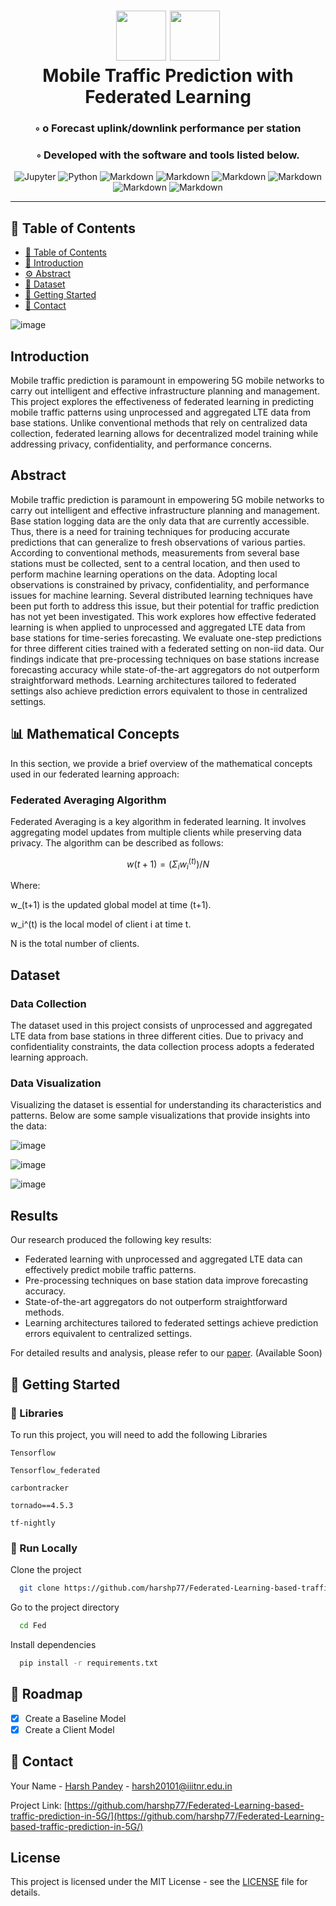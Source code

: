 

<div align="center">
<h1 align="center">
          <img src="https://img.icons8.com/?size=512&id=55494&format=png" width="80" />
        <img src="https://img.icons8.com/?size=512&id=kTuxVYRKeKEY&format=png" width="80" />
<br>Mobile Traffic Prediction with Federated Learning
</h1>
<h3>◦ o Forecast uplink/downlink performance per station </h3>
<h3>◦ Developed with the software and tools listed below.</h3>

<p align="center">
<img src="https://img.shields.io/badge/Jupyter-F37626.svg?style&logo=Jupyter&logoColor=white" alt="Jupyter" />
<img src="https://img.shields.io/badge/Python-3776AB.svg?style&logo=Python&logoColor=white" alt="Python" />
<img src="https://img.shields.io/badge/Markdown-000000.svg?style&logo=Markdown&logoColor=white" alt="Markdown" />
<img src="https://img.shields.io/badge/Numpy-000000.svg?style&logo=Numpy&logoColor=white" alt="Markdown" />
<img src="https://img.shields.io/badge/Scikit-000000.svg?style&logo=Scikitlearn&logoColor=white" alt="Markdown" />
<img src="https://img.shields.io/badge/Tensorflow-000000.svg?style&logo=Tensorflow&logoColor=white" alt="Markdown" />
<img src="https://img.shields.io/badge/Keras-000000.svg?style&logo=Keras&logoColor=white" alt="Markdown" />
<img src="https://img.shields.io/badge/Monai-000000.svg?style&logo=Monai&logoColor=white" alt="Markdown" />

</p>
</div>

---

## 📒 Table of Contents
- [📒 Table of Contents](#-table-of-contents)
- [📍 Introduction](#-overview)
- [⚙️ Abstract](#-features)
- [🧩 Dataset](#modules)
- [🚀 Getting Started](#-getting-started)
- [👏 Contact](#-contacts)


![image](https://github.com/harshp77/Federated-Learning-based-traffic-prediction-in-5G/assets/76607486/a9dc8d3c-ae88-4be9-bb45-11a514f63419)

## Introduction

Mobile traffic prediction is paramount in empowering 5G mobile networks to carry out intelligent and effective infrastructure planning and management. This project explores the effectiveness of federated learning in predicting mobile traffic patterns using unprocessed and aggregated LTE data from base stations. Unlike conventional methods that rely on centralized data collection, federated learning allows for decentralized model training while addressing privacy, confidentiality, and performance concerns.

## Abstract

Mobile traffic prediction is paramount in empowering 5G mobile networks to carry out intelligent and effective infrastructure planning and management. Base station logging data are the only data that are currently accessible. Thus, there is a need for training techniques for producing accurate predictions that can generalize to fresh observations of various parties. According to conventional methods, measurements from several base stations must be collected, sent to a central location, and then used to perform machine learning operations on the data. Adopting local observations is constrained by privacy, confidentiality, and performance issues for machine learning. Several distributed learning techniques have been put forth to address this issue, but their potential for traffic prediction has not yet been investigated. This work explores how effective federated learning is when applied to unprocessed and aggregated LTE data from base stations for time-series forecasting. We evaluate one-step predictions for three different cities trained with a federated setting on non-iid data. Our findings indicate that pre-processing techniques on base stations increase forecasting accuracy while state-of-the-art aggregators do not outperform straightforward methods. Learning architectures tailored to federated settings also achieve prediction errors equivalent to those in centralized settings.

## 📊 Mathematical Concepts

In this section, we provide a brief overview of the mathematical concepts used in our federated learning approach:

### Federated Averaging Algorithm

Federated Averaging is a key algorithm in federated learning. It involves aggregating model updates from multiple clients while preserving data privacy. The algorithm can be described as follows:

```math
w(t+1) = (Σ_i w_i^{(t)}) / N
```
Where:

w_(t+1) is the updated global model at time (t+1).

w_i^(t) is the local model of client i at time t.

N is the total number of clients.


## Dataset

### Data Collection

The dataset used in this project consists of unprocessed and aggregated LTE data from base stations in three different cities. Due to privacy and confidentiality constraints, the data collection process adopts a federated learning approach.

### Data Visualization

Visualizing the dataset is essential for understanding its characteristics and patterns. Below are some sample visualizations that provide insights into the data:

![image](https://github.com/harshp77/Federated-Learning-based-traffic-prediction-in-5G/assets/76607486/3ddb40fb-0efd-4780-89e7-efa6d97f5217)


![image](https://github.com/harshp77/Federated-Learning-based-traffic-prediction-in-5G/assets/76607486/88af9225-de9a-4dec-acc2-8ea3c4b80f46)


  <!-- Add a brief description of the visualization and its significance -->

![image](https://github.com/harshp77/Federated-Learning-based-traffic-prediction-in-5G/assets/76607486/dc8f0db4-8ac1-4d3a-bda6-a4d2728a0b39)


  <!-- Add a brief description of the visualization and its significance -->

## Results

Our research produced the following key results:

- Federated learning with unprocessed and aggregated LTE data can effectively predict mobile traffic patterns.
- Pre-processing techniques on base station data improve forecasting accuracy.
- State-of-the-art aggregators do not outperform straightforward methods.
- Learning architectures tailored to federated settings achieve prediction errors equivalent to centralized settings.

For detailed results and analysis, please refer to our [paper](paper_link_here). (Available Soon)




<!-- Getting Started -->
## 	:toolbox: Getting Started


### :key: Libraries

To run this project, you will need to add the following Libraries

`Tensorflow`

`Tensorflow_federated`

`carbontracker`

`tornado==4.5.3`

`tf-nightly`

<!-- Run Locally -->
### :running: Run Locally

Clone the project

```bash
  git clone https://github.com/harshp77/Federated-Learning-based-traffic-prediction-in-5G.git
```

Go to the project directory

```bash
  cd Fed
```

Install dependencies

```bash
  pip install -r requirements.txt
```


<!-- Roadmap -->
## :compass: Roadmap

* [x] Create a Baseline Model
* [x] Create a Client Model

<!-- Contact -->
## :handshake: Contact

Your Name - [Harsh Pandey]() - harsh20101@iiitnr.edu.in

Project Link: [https://github.com/harshp77/Federated-Learning-based-traffic-prediction-in-5G/](https://github.com/harshp77/Federated-Learning-based-traffic-prediction-in-5G/)


## License

This project is licensed under the MIT License - see the [LICENSE](LICENSE) file for details.

